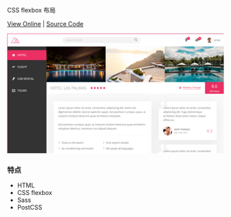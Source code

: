 CSS flexbox 布局

[View Online](https://flexcss.netlify.com/) | [Source Code](https://github.com/byodian/trillo/)

![](https://raw.githubusercontent.com/byodian/logpic/master/trillo.png)

### 特点
- HTML
- CSS flexbox
- Sass
- PostCSS
